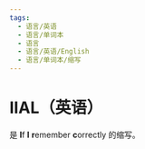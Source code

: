 ```yaml
---
tags:
  - 语言/英语
  - 语言/单词本
  - 语言
  - 语言/英语/English
  - 语言/单词本/缩写
---
```

# IIAL（英语）

是 **I**f **I** **r**emember **c**orrectly 的缩写。
